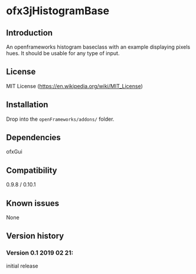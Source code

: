ofx3jHistogramBase
=====================================

Introduction
------------
An openframeworks histogram baseclass with an example displaying pixels hues. It should be usable for any type of input.

License
-------
MIT License (https://en.wikipedia.org/wiki/MIT_License)

Installation
------------
Drop into the `openFrameworks/addons/` folder.

Dependencies
------------
ofxGui

Compatibility
------------
0.9.8 / 0.10.1

Known issues
------------
None

Version history
------------

### Version 0.1 2019 02 21:
initial release


